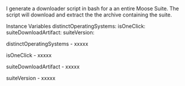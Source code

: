 I generate a downloader script in bash for a an entire Moose Suite. The script will download and extract the the archive containing the suite.

Instance Variables
	distinctOperatingSystems:		<Object>
	isOneClick:		<Object>
	suiteDownloadArtifact:		<Object>
	suiteVersion:		<Object>

distinctOperatingSystems
	- xxxxx

isOneClick
	- xxxxx

suiteDownloadArtifact
	- xxxxx

suiteVersion
	- xxxxx
